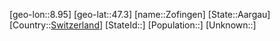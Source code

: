 ﻿---
location: [47.3,8.95]
type: City
tags:
- geo/City


SpocWebEntityId: 35846
isDeleted: false
confidential: public

---
[geo-lon::8.95]
[geo-lat::47.3]
[name::Zofingen]
[State::Aargau]
[Country::[Switzerland](geo/Continent/Europe/Switzerland.md)]
[StateId::]
[Population::]
[Unknown::]

